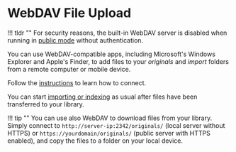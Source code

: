 # WebDAV File Upload #

!!! tldr ""
    For security reasons, the built-in WebDAV server is disabled when running in [public mode](../../getting-started/config-options.md) without authentication.

You can use WebDAV-compatible apps, including Microsoft's Windows Explorer and Apple's Finder, 
to add files to your *originals* and *import* folders from a remote computer or mobile device.

Follow the [instructions](../sync/webdav.md) to learn how to connect.

You can start [importing or indexing](index.md) as usual after files have been transferred
to your library.

!!! tip ""
    You can use also WebDAV to download files from your library. Simply connect to 
    `http://server-ip:2342/originals/` (local server without HTTPS) or 
    `https://yourdomain/originals/` (public server with HTTPS enabled), and copy the files to 
    a folder on your local device.
